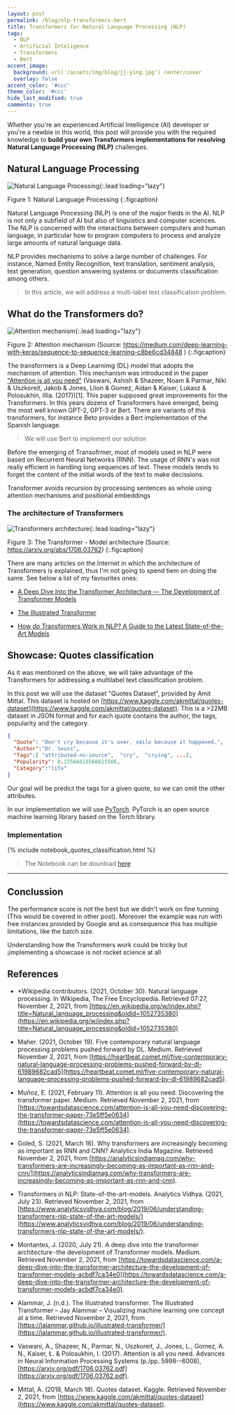 ```yaml
---
layout: post
permalink: /blog/nlp-transformers-bert
title: Transformers for Natural Language Processing (NLP)
tags:
  - NLP
  - Artificial Inteligence
  - Transformers
  - Bert
accent_image: 
  background: url('/assets/img/blog/jj-ying.jpg') center/cover
  overlay: false
accent_color: '#ccc'
theme_color: '#ccc'
hide_last_modified: true
comments: true
---
```


Whether you're an experienced Artificial Intelligence (AI) developer or you're a newbie in this world, this post will provide you with the required knowledge to **build your own Transformers implementations for resolving Natural Language Processing (NLP)** challenges.

## Natural Language Processing

![Natural Language Processing](/assets/img/blog/nlp.png){:.lead loading="lazy"}

Figure 1: Natural Language Processing
{:.figcaption}

Natural Language Processing (NLP) is one of the major fields in the AI. NLP is not only a subfield of AI but also of linguistics and computer sciences. The NLP is concerned with the interactions between computers and human language, in particular how to program computers to process and analyze large amounts of natural language data.

NLP provides mechanisms to solve a large number of challenges. For instance, Named Entity Recognition, text translation, sentiment analysis, text generation, question answering systems or documents classification among others.

> In this article, we will address a multi-label text classification problem.

## What do the Transformers do?

![Attention mechanism](/assets/img/blog/attention.png){:.lead loading="lazy"}

Figure 2: Attention mechanism (Source: https://medium.com/deep-learning-with-keras/sequence-to-sequence-learning-c8be6cd34848 )
{:.figcaption}

The transformers is a Deep Learnimg (DL) model that adopts the mechanism of attention. This mechanism was introduced in the paper ["Attention is all you need"](https://arxiv.org/pdf/1706.03762.pdf) (Vaswani, Ashish & Shazeer, Noam & Parmar, Niki & Uszkoreit, Jakob & Jones, Llion & Gomez, Aidan & Kaiser, Lukasz & Polosukhin, Illia. (2017))[1]. This paper supposed great improvements for the Transformers. In this years dozens of Transformers have emerged, being the most well known GPT-2, GPT-3 or Bert.  There are variants of this transformers, for instance Beto provides a Bert implementation of the Spanish language.

> We will use Bert to implement our solution

Before the emerging of Transofrmer,  most of models used in NLP were based on Recurrent Neural Networks (RNN). The usage of RNN's was not really efficient in handling long sequences of text. These models tends to forget the content of the initial words of the text to make decissions. 

Transformer avoids recursion by processing sentences as whole using attention mechanisms and positional embeddings

###  The architecture of Transformers

![Transformers architecture](/assets/img/blog/arquitectura-transformers.jpeg){:.lead loading="lazy"}

Figure 3: The Transformer - Model architecture (Source: https://arxiv.org/abs/1706.03762)
{:.figcaption}

There are many articles on the Internet in which the architecture of Transformers is explained, thus I'm not going to spend tiem on doing the same. See below a list of my favourites ones:

- [A Deep Dive Into the Transformer Architecture — The Development of Transformer Models](https://towardsdatascience.com/a-deep-dive-into-the-transformer-architecture-the-development-of-transformer-models-acbdf7ca34e0)

- [The Illustrated Transformer](https://jalammar.github.io/illustrated-transformer/)

- [How do Transformers Work in NLP? A Guide to the Latest State-of-the-Art Models](https://www.analyticsvidhya.com/blog/2019/06/understanding-transformers-nlp-state-of-the-art-models/)


##  Showcase: Quotes classification

As it was mentioned on the above, we will take advantage of the Transformers for addressing a multilabel text classification problem. 

In this post we will use the dataset "Quotes Dataset", provided by Amit Mittal. This dataset is hosted on [https://www.kaggle.com/akmittal/quotes-dataset](https://www.kaggle.com/akmittal/quotes-dataset). This is a >22MB dataset in JSON format and for each quote contains the author, the tags, popularity and the category. 

```json
{
  "Quote": "Don't cry because it's over, smile because it happened.",
  "Author":"Dr. Seuss",
  "Tags":[ "attributed-no-source",  "cry",  "crying", ...],
  "Popularity": 0.15566615566615566,
  "Category":"life"
}
```
Our goal will be predict the tags for a given quote, so we can omit  the other attributes.

In our implementation we will use [PyTorch](https://pytorch.org/). PyTorch is an open source machine learning library based on the Torch library. 


### Implementation


{% include notebook_quotes_classification.html %}


> The Notebook can be dounload [here](https://github.com/ivancorrales/colab-notebooks/blob/main/Quotes_classification.ipynb)

--- 


## Conclussion

The performance score is not the best but we didn't work on fine tunning (This would be covered in other post). Moreover the example was run with free instances provided by Google and as consequence this has multiple limitations, like the batch size.

Understanding how the Transformers work could be tricky but ¡implementing a showcase is not rocket science at all

## References

* *Wikipedia contributors. (2021, October 30). Natural language processing. In Wikipedia, The Free Encyclopedia. Retrieved 07:27, November 2, 2021, from [https://en.wikipedia.org/w/index.php?title=Natural_language_processing&oldid=1052735380](https://en.wikipedia.org/w/index.php?title=Natural_language_processing&oldid=1052735380)

* Maher. (2021, October 19). Five contemporary natural language processing problems pushed forward by DL. Medium. Retrieved November 2, 2021, from [https://heartbeat.comet.ml/five-contemporary-natural-language-processing-problems-pushed-forward-by-dl-61989682cad5](https://heartbeat.comet.ml/five-contemporary-natural-language-processing-problems-pushed-forward-by-dl-61989682cad5). 

* Muñoz, E. (2021, February 11). Attention is all you need: Discovering the transformer paper. Medium. Retrieved November 2, 2021, from [https://towardsdatascience.com/attention-is-all-you-need-discovering-the-transformer-paper-73e5ff5e0634](https://towardsdatascience.com/attention-is-all-you-need-discovering-the-transformer-paper-73e5ff5e0634). 

* Goled, S. (2021, March 16). Why transformers are increasingly becoming as important as RNN and CNN? Analytics India Magazine. Retrieved November 2, 2021, from [https://analyticsindiamag.com/why-transformers-are-increasingly-becoming-as-important-as-rnn-and-cnn/](https://analyticsindiamag.com/why-transformers-are-increasingly-becoming-as-important-as-rnn-and-cnn). 

* Transformers in NLP: State-of-the-art-models. Analytics Vidhya. (2021, July 23). Retrieved November 2, 2021, from [https://www.analyticsvidhya.com/blog/2019/06/understanding-transformers-nlp-state-of-the-art-models/](https://www.analyticsvidhya.com/blog/2019/06/understanding-transformers-nlp-state-of-the-art-models/). 

* Montantes, J. (2020, July 21). A deep dive into the transformer architecture - the development of Transformer models. Medium. Retrieved November 2, 2021, from [https://towardsdatascience.com/a-deep-dive-into-the-transformer-architecture-the-development-of-transformer-models-acbdf7ca34e0](https://towardsdatascience.com/a-deep-dive-into-the-transformer-architecture-the-development-of-transformer-models-acbdf7ca34e0). 

* Alammar, J. (n.d.). The illustrated transformer. The Illustrated Transformer – Jay Alammar – Visualizing machine learning one concept at a time. Retrieved November 2, 2021, from [https://jalammar.github.io/illustrated-transformer/](https://jalammar.github.io/illustrated-transformer/). 

* Vaswani, A., Shazeer, N., Parmar, N., Uszkoreit, J., Jones, L., Gomez, A. N., Kaiser, Ł. & Polosukhin, I. (2017). Attention is all you need. Advances in Neural Information Processing Systems (p./pp. 5998--6008), [https://arxiv.org/pdf/1706.03762.pdf](https://arxiv.org/pdf/1706.03762.pdf).

* Mittal, A. (2018, March 18). Quotes dataset. Kaggle. Retrieved November 2, 2021, from [https://www.kaggle.com/akmittal/quotes-dataset](https://www.kaggle.com/akmittal/quotes-dataset). 
